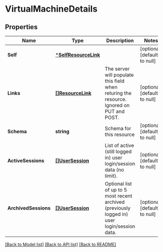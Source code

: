 # VirtualMachineDetails

## Properties
Name | Type | Description | Notes
------------ | ------------- | ------------- | -------------
**Self** | [***SelfResourceLink**](SelfResourceLink.md) |  | [optional] [default to null]
**Links** | [**[]ResourceLink**](ResourceLink.md) | The server will populate this field when returing the resource. Ignored on PUT and POST. | [optional] [default to null]
**Schema** | **string** | Schema for this resource | [optional] [default to null]
**ActiveSessions** | [**[]UserSession**](UserSession.md) | List of active (still logged in) user login/session data (no limit). | [optional] [default to null]
**ArchivedSessions** | [**[]UserSession**](UserSession.md) | Optional list of up to 5 most recent archived (previously logged in) user login/session data. | [optional] [default to null]

[[Back to Model list]](../README.md#documentation-for-models) [[Back to API list]](../README.md#documentation-for-api-endpoints) [[Back to README]](../README.md)

